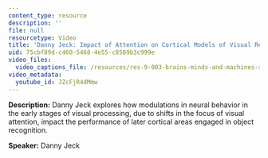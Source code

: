 ```yaml
---
content_type: resource
description: ''
file: null
resourcetype: Video
title: 'Danny Jeck: Impact of Attention on Cortical Models of Visual Recognition'
uid: 75cbf89d-c460-5468-4e55-c8589b3c999e
video_files:
  video_captions_file: /resources/res-9-003-brains-minds-and-machines-summer-course-summer-2015/projects/danny-jeck-impact-of-attention-on-cortical-models-of-visual-recognition/JZcFjR4dMmw.vtt
video_metadata:
  youtube_id: JZcFjR4dMmw
---
```


**Description:** Danny Jeck explores how modulations in neural behavior in the early stages of visual processing, due to shifts in the focus of visual attention, impact the performance of later cortical areas engaged in object recognition.

**Speaker:** Danny Jeck